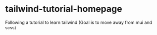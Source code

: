 # tailwind-tutorial-homepage
Following a tutorial to learn tailwind (Goal is to move away from mui and scss)

